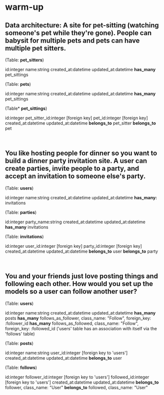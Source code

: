 # warm-up

## Data architecture: A site for pet-sitting (watching someone's pet while they're gone). People can babysit for multiple pets and pets can have multiple pet sitters.

(Table: **pet_sitters**)

id:integer
name:string
created_at:datetime
updated_at:datetime
**has_many** pet_sittings

(Table: **pets**)

id:integer
name:string
created_at:datetime
updated_at:datetime
**has_many** pet_sittings

(Table* **pet_sittings**)

id:integer
pet_sitter_id:integer [foreign key]
pet_id:integer [foreign key]
created_at:datetime
updated_at:datetime
**belongs_to** pet_sitter
**belongs_to** pet

<br>

## You like hosting people for dinner so you want to build a dinner party invitation site. A user can create parties, invite people to a party, and accept an invitation to someone else's party.

(Table: **users**)

id:integer
name:string
created_at:datetime
updated_at:datetime
**has_many:** invitations

(Table: **parties**)

id:integer
party_name:string
created_at:datetime
updated_at:datetime
**has_many** invitations

(Table: **invitations**)

id:integer
user_id:integer [foreign key]
party_id:integer [foreign key]
created_at:datetime
updated_at:datetime
**belongs_to** user
**belongs_to** party

<br>

## You and your friends just love posting things and following each other. How would you set up the models so a user can follow another user?

(Table: **users**)

id:integer
name:string
created_at:datetime
updated_at:datetime
**has_many** posts
**has_many** follows_as_follower, class_name: "Follow", foreign_key: :follower_id 
**has_many** follows_as_followed, class_name: "Follow", foreign_key: :followed_id
('users' table has an association with itself via the 'follows' table)



(Table: **posts**)

id:integer
name:string
user_id:integer [foreign key to 'users']
created_at:datetime
updated_at:datetime
**belongs_to** user

(Table: **follows**)

id:integer
follower_id:integer [foreign key to 'users']
followed_id:integer [foreign key to 'users']
created_at:datetime
updated_at:datetime
**belongs_to** follower, class_name: "User"
**belongs_to** followed, class_name: "User"

